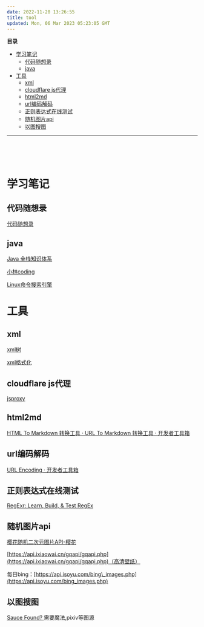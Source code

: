 ```yaml
---
date: 2022-11-20 13:26:55
title: tool
updated: Mon, 06 Mar 2023 05:23:05 GMT
---
```


**目录**
- [学习笔记](#%E5%AD%A6%E4%B9%A0%E7%AC%94%E8%AE%B0)
    - [代码随想录](#%E4%BB%A3%E7%A0%81%E9%9A%8F%E6%83%B3%E5%BD%95)
    - [java](#java)
- [工具](#%E5%B7%A5%E5%85%B7)
    - [xml](#xml)
    - [cloudflare js代理](#cloudflare-js%E4%BB%A3%E7%90%86)
    - [html2md](#html2md)
    - [url编码解码](#url%E7%BC%96%E7%A0%81%E8%A7%A3%E7%A0%81)
    - [正则表达式在线测试](#%E6%AD%A3%E5%88%99%E8%A1%A8%E8%BE%BE%E5%BC%8F%E5%9C%A8%E7%BA%BF%E6%B5%8B%E8%AF%95)
    - [随机图片api](#%E9%9A%8F%E6%9C%BA%E5%9B%BE%E7%89%87api)
    - [以图搜图](#%E4%BB%A5%E5%9B%BE%E6%90%9C%E5%9B%BE)


***
<br><br><br>


# 学习笔记

## 代码随想录

[代码随想录](https://www.programmercarl.com/)

## java

[Java 全栈知识体系](https://pdai.tech/)

[小林coding](https://xiaolincoding.com/)

[Linux命令搜索引擎](https://jaywcjlove.gitee.io/linux-command/)

# 工具

## xml

[xml树](https://bfotool.com/zh/xml-viewer)

[xml格式化](https://c.runoob.com/front-end/710/)

## cloudflare js代理

[jsproxy](https://g.junezate.ml)

## html2md

[HTML To Markdown 转换工具 · URL To Markdown 转换工具 · 开发者工具箱](https://devtool.tech/html-md)

## url编码解码

[URL Encoding · 开发者工具箱](https://devtool.tech/url-encode)

## 正则表达式在线测试

[RegExr: Learn, Build, & Test RegEx](https://regexr.com/)

## 随机图片api

[樱花随机二次元图片API-樱花](https://www.dmoe.cc/)

[https://api.ixiaowai.cn/gqapi/gqapi.php](https://api.ixiaowai.cn/gqapi/gqapi.php)（高清壁纸）

每日bing：[https://api.isoyu.com/bing\_images.php](https://api.isoyu.com/bing_images.php)

## 以图搜图

[Sauce Found? ](https://saucenao.com/search.php)  需要魔法,pixiv等图源
